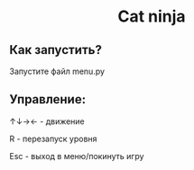<h1 align="center">Cat ninja</h1>
<h2>Как запустить?</h2>
<p>Запустите файл menu.py</p>
<h2>Управление:</h2>
<p>↑↓→← - движение</p>
<p>R - перезапуск уровня</p>
<p>Esc - выход в меню/покинуть игру</p>